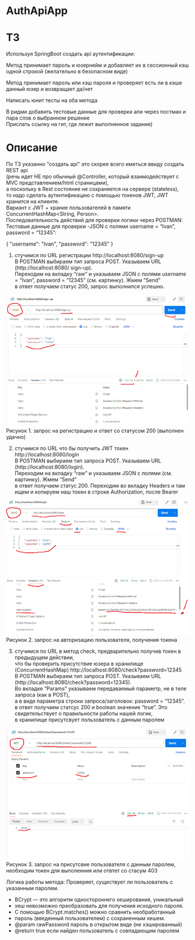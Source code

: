 # AuthApiApp

# ТЗ
Используя SpringBoot создать api аутентификации:<br>

Метод принимает пароль и юзернейм и добавляет их в сессионный кэш одной строкой (желательно в безопасном виде)<br>

Метод принимает пароль или хэш пароля и проверяет есть ли в кэше данный юзер и возвращает да/нет <br>

Написать юнит тесты на оба метода<br>

В ридми добавить тестовые данные для проверки апи через постман и пара слов о выбранном решение<br>
Прислать  ссылку на гит, где лежит выполненное задание)<br>

# Описание 
По ТЗ указанно "создать api" это скорее всего иметься ввиду создать REST api <br>
(речь идет НЕ про обычный @Controller, который взаимодействует с MVC представлением/html страницами), <br>
а поскольку в Rest состояние не сохраняется на сервере (stateless), <br>
то надо сделать аутентификацию с помощью токенов JWT, JWT хранится на клиенте. <br>
Вариант с JWT + храние пользователей в памяти ConcurrentHashMap<String, Person>. <br>
Последовательность действий для проверки логики через POSTMAN: <br>
Тестовые данные для проверки -JSON с полями username = “Ivan”, password = “12345”: <br>

{
"username": "Ivan",
"password": "12345"
}
1)  стучимся по URL регистрации http://localhost:8080/sign-up <br>
 В POSTMAN выбираем тип запроса POST. Указываем URL (http://localhost:8080/ sign-up). <br>
 Переходим на вкладку “raw” и указываем JSON с полями username = “Ivan”, password = “12345” (см. картинку). Жмем “Send” <br>
 в ответ получаем статус 200, запрос выполнился успешно. <br>

![](01_images/sign-up.png) <br>
Рисунок 1. запрос на регистрацию и ответ со статусом 200 (выполнен удачно) <br>

2) стучимся по URL что бы получить JWT токен http://localhost:8080/login <br>
 В POSTMAN выбираем тип запроса POST. Указываем URL (http://localhost:8080/login). <br>
 Переходим на вкладку “raw” и указываем JSON с полями (см. картинку). Жмем “Send” <br>
 в ответ получаем статус 200. Переходим во вкладку Headers и там ищем и копируем наш токен в строке Authorization, после Bearer <br>

![](01_images/login.png) <br>
Рисунок 2. запрос на авторизацию пользователя, получения токена <br>

3) стучимся по URL в метод check, предварительно получив токен в предыдущем действии, <br>
 что бы проверить присутствие юзера в хранилище (ConcurrentHashMap) http://localhost:8080/check?password=12345 <br>
 В POSTMAN выбираем тип запроса POST. Указываем URL (http://localhost:8080/check?password=12345). <br>
 Во вкладке “Params” указываем передаваемый параметр, не в теле запроса (как в POST), <br>
 а в виде параметра строки запроса/заголовок: password = “12345”. <br>
 в ответ получаем статсус 200 и boolean значение “true”. Это свидетельствует о правильности работы нашей логик, <br>
 в хранилище присутсвует пользователь с данным паролем <br>

![](01_images/check.png) <br>
Рисунок 3. запрос на присутсвие пользователя с данным паролем, необходим токен для выполенния или отвтет со стасум 403 <br>

Логика работы метода: Проверяет, существует ли пользователь с указанным паролем. <br>
* BCrypt — это алгоритм одностороннего хеширования, уникальный <br>
* хеш невозможно преобразовать для получения исходного пароля. <br>
* С помощью BCrypt.matches() можно сравнить необработанный <br>
* пароль (введенный пользователем) с сохраненным хешем. <br>
* @param rawPassword пароль в открытом виде (не хэшированный) <br>
* @return true если найден пользователь с совпадающим паролем <br>